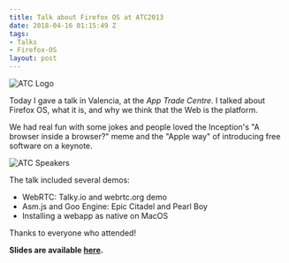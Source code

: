 ```yaml
---
title: Talk about Firefox OS at ATC2013
date: 2018-04-16 01:15:49 Z
tags:
- Talks
- Firefox-OS
layout: post
---
```


![ATC Logo](http://www.eleventel.es/wp-content/uploads/2013/08/ATC-logo.png)

Today I gave a talk in Valencia, at the *App Trade Centre*. I talked about Firefox OS, what it is, and why we think that the Web is the platform.

We had real fun with some jokes and people loved the Inception's "A browser inside a browser?" meme and the "Apple way" of introducing free software on a keynote.

![ATC Speakers](http://f.cl.ly/items/1K3g0c3d2T000W2A3v15/atc-ponentes.png)

The talk included several demos:

* WebRTC: Talky.io and webrtc.org demo
* Asm.js and Goo Engine: Epic Citadel and Pearl Boy
* Installing a webapp as native on MacOS

Thanks to everyone who attended!

**Slides are available [here](http://fjaguero.com/talks/atc-valencia).**
